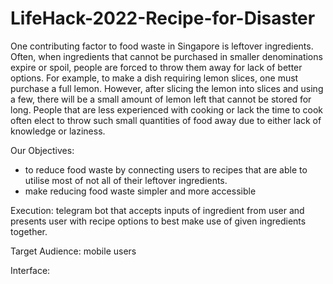 # LifeHack-2022-Recipe-for-Disaster
One contributing factor to food waste in Singapore is leftover ingredients. Often, when ingredients that cannot be purchased in smaller denominations expire or spoil, people are forced to throw them away for lack of better options. For example, to make a dish requiring lemon slices, one must purchase a full lemon. However, after slicing the lemon into slices and using a few, there will be a small amount of lemon left that cannot be stored for long. People that are less experienced with cooking or lack the time to cook often elect to throw such small quantities of food away due to either lack of knowledge or laziness. 

Our Objectives: 
- to reduce food waste by connecting users to recipes that are able to utilise most of not all of their leftover ingredients.
- make reducing food waste simpler and more accessible

Execution: telegram bot that accepts inputs of ingredient from user and presents user with recipe options to best make use of given ingredients together.

Target Audience: mobile users

Interface: 
